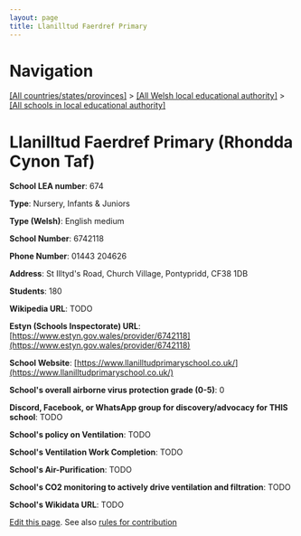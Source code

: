 ```yaml
---
layout: page
title: Llanilltud Faerdref Primary
---
```

# Navigation

[[All countries/states/provinces]](../../..) > [[All Welsh local educational authority]](../..) > [[All schools in local educational authority]](..)

# Llanilltud Faerdref Primary (Rhondda Cynon Taf)

**School LEA number**: 674

**Type**: Nursery, Infants & Juniors

**Type (Welsh)**: English medium

**School Number**: 6742118

**Phone Number**: 01443 204626

**Address**: St Illtyd's Road, Church Village, Pontypridd, CF38 1DB

**Students**: 180

**Wikipedia URL**: TODO

**Estyn (Schools Inspectorate) URL**: [https://www.estyn.gov.wales/provider/6742118](https://www.estyn.gov.wales/provider/6742118)

**School Website**: [https://www.llanilltudprimaryschool.co.uk/](https://www.llanilltudprimaryschool.co.uk/)

**School's overall airborne virus protection grade (0-5)**: 0

**Discord, Facebook, or WhatsApp group for discovery/advocacy for THIS school**: TODO

**School's policy on Ventilation**: TODO

**School's Ventilation Work Completion**: TODO

**School's Air-Purification**: TODO

**School's CO2 monitoring to actively drive ventilation and filtration**: TODO

**School's Wikidata URL**: TODO




[Edit this page](https://github.com/ventilate-schools/Wales/edit/prif/./Rhondda_Cynon_Taf/Llanilltud_Faerdref_Primary.md). See also [rules for contribution](../../../contribution-rules/)